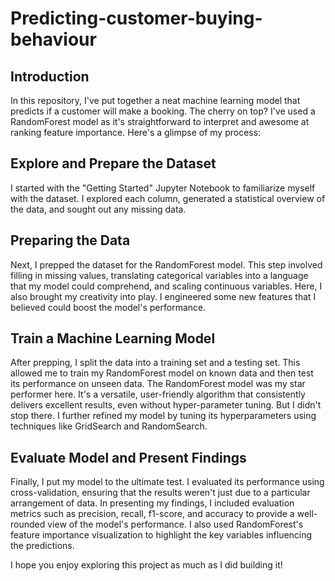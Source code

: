 # Predicting-customer-buying-behaviour

## Introduction
In this repository, I've put together a neat machine learning model that predicts if a customer will make a booking. The cherry on top? I've used a RandomForest model as it's straightforward to interpret and awesome at ranking feature importance.
Here's a glimpse of my process:

## Explore and Prepare the Dataset
I started with the "Getting Started" Jupyter Notebook to familiarize myself with the dataset. I explored each column, generated a statistical overview of the data, and sought out any missing data.
## Preparing the Data
Next, I prepped the dataset for the RandomForest model. This step involved filling in missing values, translating categorical variables into a language that my model could comprehend, and scaling continuous variables. Here, I also brought my creativity into play. I engineered some new features that I believed could boost the model's performance.

## Train a Machine Learning Model
After prepping, I split the data into a training set and a testing set. This allowed me to train my RandomForest model on known data and then test its performance on unseen data. The RandomForest model was my star performer here. It's a versatile, user-friendly algorithm that consistently delivers excellent results, even without hyper-parameter tuning. But I didn't stop there. I further refined my model by tuning its hyperparameters using techniques like GridSearch and RandomSearch.

## Evaluate Model and Present Findings
Finally, I put my model to the ultimate test. I evaluated its performance using cross-validation, ensuring that the results weren't just due to a particular arrangement of data. In presenting my findings, I included evaluation metrics such as precision, recall, f1-score, and accuracy to provide a well-rounded view of the model's performance. I also used RandomForest's feature importance visualization to highlight the key variables influencing the predictions.

I hope you enjoy exploring this project as much as I did building it!
